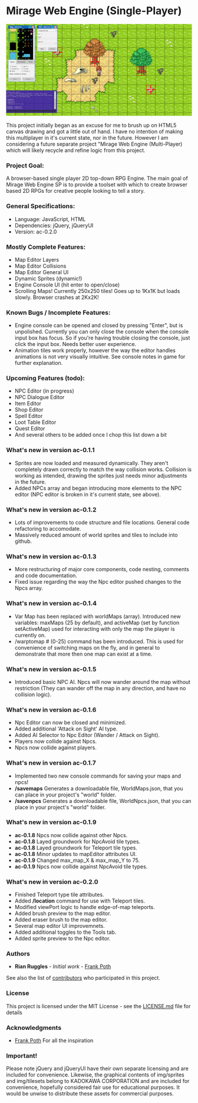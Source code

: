 # Mirage Web Engine (Single-Player)

![Mirage Web Engine SP Screen Shot](MirageWESP.png)

This project initially began as an excuse for me to brush up on HTML5 canvas drawing and got a little out of hand. I have no intention of making this multiplayer in it's current state, nor in the future. However I am considering a future separate project "Mirage Web Engine (Multi-Player) which will likely recycle and refine logic from this project.

### Project Goal:

A browser-based single player 2D top-down RPG Engine. The main goal of Mirage Web Engine SP is to provide a toolset with which to create browser based 2D RPGs for creative people looking to tell a story.

### General Specifications:

* Language: JavaScript, HTML
* Dependencies: jQuery, jQueryUI
* Version: ac-0.2.0

### Mostly Complete Features:

* Map Editor Layers
* Map Editor Collisions
* Map Editor General UI
* Dynamic Sprites (dynamic!)
* Engine Console UI (hit enter to open/close)
* Scrolling Maps! Currently 250x250 tiles! Goes up to 1Kx1K but loads slowly. Browser crashes at 2Kx2K!

### Known Bugs / Incomplete Features:

* Engine console can be opened and closed by pressing "Enter", but is unpolished. Currently you can only close the console when the console input box has focus. So if you're having trouble closing the console, just click the input box. Needs better user experience.
* Animation tiles work properly, however the way the editor handles animations is not very visually intuitive. See console notes in game for further explanation.


### Upcoming Features (todo):

* NPC Editor (in progress)
* NPC Dialogue Editor
* Item Editor
* Shop Editor
* Spell Editor
* Loot Table Editor
* Quest Editor
* And several others to be added once I chop this list down a bit

### What's new in version ac-0.1.1

* Sprites are now loaded and measured dynamically. They aren't completely drawn correctly to match the way collision works. Collision is working as intended, drawing the sprites just needs minor adjustments in the future.
* Added NPCs array and began introducing more elements to the NPC editor (NPC editor is broken in it's current state, see above).

### What's new in version ac-0.1.2

* Lots of improvements to code structure and file locations. General code refactoring to accomodate.
* Massively reduced amount of world sprites and tiles to include into github.

### What's new in version ac-0.1.3

* More restructuring of major core components, code nesting, comments and code documentation.
* Fixed issue regarding the way the Npc editor pushed changes to the Npcs array.

### What's new in version ac-0.1.4

* Var Map has been replaced with worldMaps (array). Introduced new variables: maxMaps (25 by default), and activeMap (set by function setActiveMap) used for interacting with only the map the player is currently on.
* /warptomap # (0-25) command has been introduced. This is used for convenience of switching maps on the fly, and in general to demonstrate that more then one map can exist at a time.

### What's new in version ac-0.1.5

* Introduced basic NPC AI. Npcs will now wander around the map without restriction (They can wander off the map in any direction, and have no collision logic).

### What's new in version ac-0.1.6

* Npc Editor can now be closed and minimized.
* Added additional 'Attack on Sight' AI type.
* Added AI Selector to Npc Editor (Wander / Attack on Sight).
* Players now collide against Npcs.
* Npcs now collide against players.

### What's new in version ac-0.1.7

* Implemented two new console commands for saving your maps and npcs!
* **/savemaps** Generates a downloadable file, WorldMaps.json, that you can place in your project's "world" folder.
* **/savenpcs** Generates a downloadable file, WorldNpcs.json, that you can place in your project's "world" folder.

### What's new in version ac-0.1.9

* **ac-0.1.8** Npcs now collide against other Npcs.
* **ac-0.1.8** Layed groundwork for NpcAvoid tile types.
* **ac-0.1.8** Layed groundwork for Teleport tile types.
* **ac-0.1.8** Minor updates to mapEditor attributes UI.
* **ac-0.1.9** Changed max_map_X & max_map_Y to 75.
* **ac-0.1.9** Npcs now collide against NpcAvoid tile types.

### What's new in version ac-0.2.0
* Finished Teleport type tile attributes.
* Added **/location** command for use with Teleport tiles.
* Modified viewPort logic to handle edge-of-map teleports.
* Added brush preview to the map editor.
* Added eraser brush to the map editor.
* Several map editor UI improvemnets.
* Added additional toggles to the Tools tab.
* Added sprite preview to the Npc editor.


### Authors

* **Rian Ruggles** - *Initial work* - [Frank Poth](https://www.youtube.com/watch?v=jabYMh9sI8Q)

See also the list of [contributors](https://github.com/rsruggles/MirageWebEngineSP/contributors) who participated in this project.

### License

This project is licensed under the MIT License - see the [LICENSE.md](LICENSE.md) file for details

### Acknowledgments

* [Frank Poth](https://www.youtube.com/channel/UCdS3ojA8RL8t1r18Gj1cl6w) For all the inspiration


### Important!
Please note jQuery and jQueryUI have their own separate licensing and are included for convenience. Likewise, the graphical contents of img/sprites and img/tilesets belong to KADOKAWA CORPORATION and are included for convenience, hopefully considered fair use for educational purposes. It would be unwise to distribute these assets for commercial purposes.